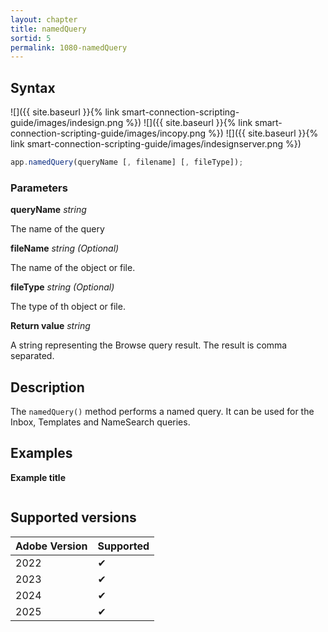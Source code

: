 ```yaml
---
layout: chapter
title: namedQuery
sortid: 5
permalink: 1080-namedQuery
---
```


## Syntax

![]({{ site.baseurl }}{% link smart-connection-scripting-guide/images/indesign.png %}) ![]({{ site.baseurl }}{% link smart-connection-scripting-guide/images/incopy.png %}) ![]({{ site.baseurl }}{% link smart-connection-scripting-guide/images/indesignserver.png %})

```javascript
app.namedQuery(queryName [, filename] [, fileType]);
```

### Parameters

**queryName** _string_

The name of the query

**fileName** _string (Optional)_

The name of the object or file.

**fileType** _string (Optional)_

The type of th object or file.

**Return value** _string_

A string representing the Browse query result.
The result is comma separated.

## Description

The `namedQuery()` method performs a named query. It can be used for the Inbox, Templates and NameSearch queries.

## Examples

**Example title**

```javascript

```

## Supported versions

| Adobe Version | Supported |
| ------------- | --------- |
| 2022          | ✔         |
| 2023          | ✔         |
| 2024          | ✔         |
| 2025          | ✔         |
